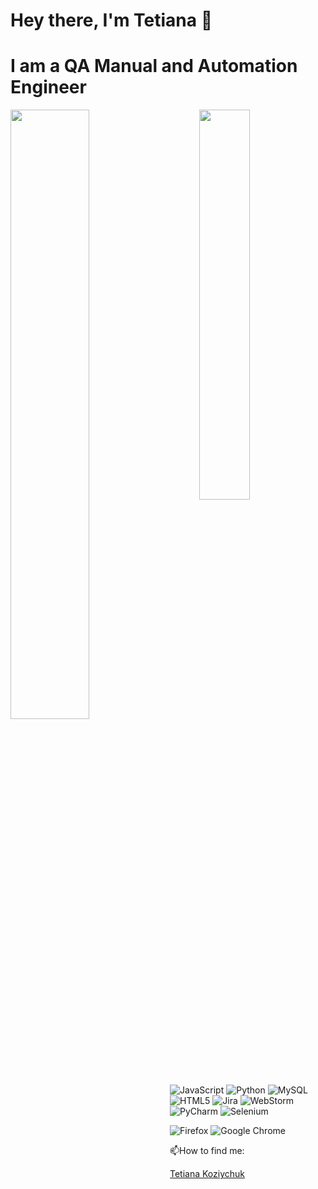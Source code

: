 # Hey there, I'm Tetiana :wave:

# I am a QA Manual and Automation Engineer 

<img align="left" width="50%" src="https://user-images.githubusercontent.com/111086848/187573699-f780cb15-710d-45a5-bfac-d7a5334d3726.gif" />

<img align="right" width="40%" src="https://user-images.githubusercontent.com/111086848/187575211-7d416320-5d8f-4f43-805d-f01c8588c7dc.jpg" />

![JavaScript](https://img.shields.io/badge/javascript-%23323330.svg?style=for-the-badge&logo=javascript&logoColor=%23F7DF1E)
![Python](https://img.shields.io/badge/python-3670A0?style=for-the-badge&logo=python&logoColor=ffdd54)
![MySQL](https://img.shields.io/badge/mysql-%2300f.svg?style=for-the-badge&logo=mysql&logoColor=white)
![HTML5](https://img.shields.io/badge/html5-%23E34F26.svg?style=for-the-badge&logo=html5&logoColor=white)
![Jira](https://img.shields.io/badge/jira-%230A0FFF.svg?style=for-the-badge&logo=jira&logoColor=white)
![WebStorm](https://img.shields.io/badge/webstorm-143?style=for-the-badge&logo=webstorm&logoColor=white&color=black)
![PyCharm](https://img.shields.io/badge/pycharm-143?style=for-the-badge&logo=pycharm&logoColor=black&color=black&labelColor=green)
![Selenium](https://img.shields.io/badge/-selenium-%43B02A?style=for-the-badge&logo=selenium&logoColor=white)

![Firefox](https://img.shields.io/badge/Firefox-FF7139?style=for-the-badge&logo=Firefox-Browser&logoColor=white)
![Google Chrome](https://img.shields.io/badge/Google%20Chrome-4285F4?style=for-the-badge&logo=GoogleChrome&logoColor=white)

📫How to find me: <div class="badge-base LI-profile-badge" data-locale="en_US" data-size="medium" data-theme="dark" data-type="VERTICAL" data-vanity="tetianakoziychuk" data-version="v1"><a class="badge-base__link LI-simple-link" href="https://www.linkedin.com/in/tetianakoziychuk?trk=profile-badge"> Tetiana Koziychuk</a></div>


